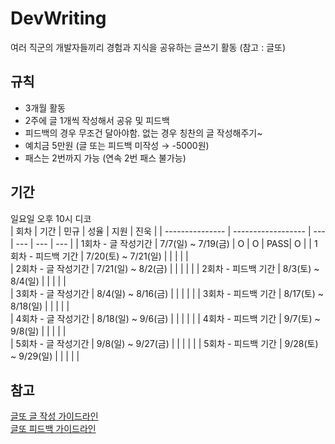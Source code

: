 # DevWriting
여러 직군의 개발자들끼리 경험과 지식을 공유하는 글쓰기 활동 (참고 : 글또)

## 규칙
- 3개월 활동
- 2주에 글 1개씩 작성해서 공유 및 피드백
- 피드백의 경우 무조건 달아야함. 없는 경우 칭찬의 글 작성해주기~
- 예치금 5만원 (글 또는 피드백 미작성 → -5000원)
- 패스는 2번까지 가능 (연속 2번 패스 불가능)

## 기간
일요일 오후 10시 디코   
|       회차       |         기간        | 민규 | 성율 | 지원 | 진욱 |
| --------------- | ------------------ | --- | --- | --- | --- |
| 1회차 - 글 작성기간 | 7/7(일) ~ 7/19(금)  |  O  |  O  | PASS|  O  |
| 1회차 - 피드백 기간 | 7/20(토) ~ 7/21(일) |     |     |     |     |  
| 2회차 - 글 작성기간 | 7/21(일) ~ 8/2(금)  |     |     |     |     |
| 2회차 - 피드백 기간 | 8/3(토) ~ 8/4(일)   |     |     |     |     |  
| 3회차 - 글 작성기간 | 8/4(일) ~ 8/16(금)  |     |     |     |     |
| 3회차 - 피드백 기간 | 8/17(토) ~ 8/18(일) |     |     |     |     |  
| 4회차 - 글 작성기간 | 8/18(일) ~ 9/6(금)  |     |     |     |     |
| 4회차 - 피드백 기간 | 9/7(토) ~ 9/8(일)   |     |     |     |     |  
| 5회차 - 글 작성기간 | 9/8(일) ~ 9/27(금)  |     |     |     |     |
| 5회차 - 피드백 기간 | 9/28(토) ~ 9/29(일) |     |     |     |     |  

## 참고
[글또 글 작성 가이드라인](https://www.notion.so/18c198420dc64379b9aca29fdfa135dc?pvs=21)   
[글또 피드백 가이드라인](https://www.notion.so/91957d850f9a4117a0fd3bbec84b59bc?pvs=21)

